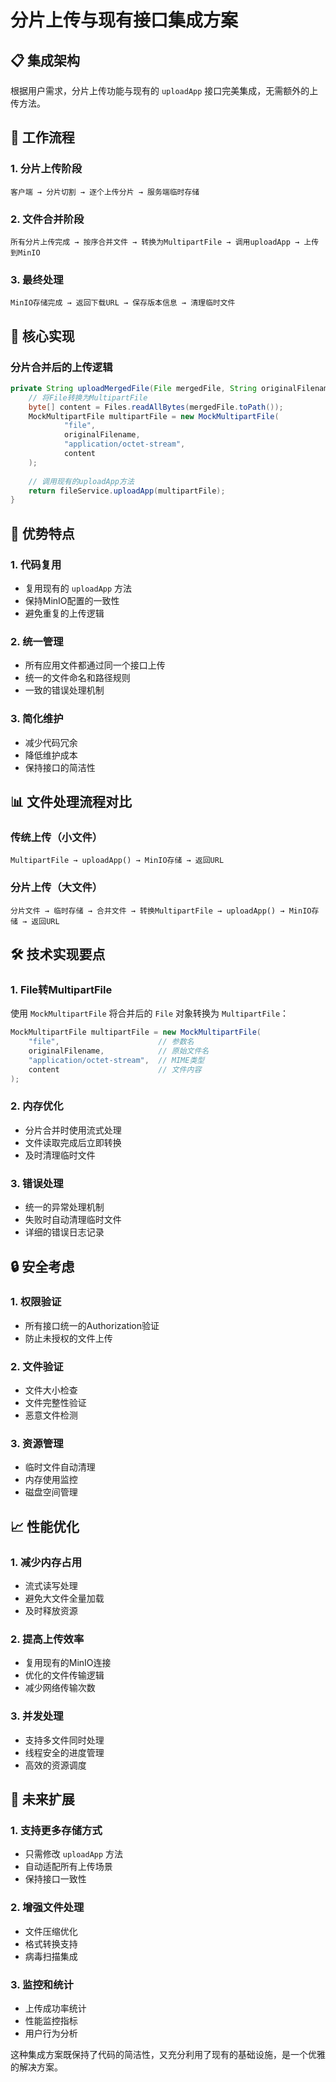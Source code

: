 # 分片上传与现有接口集成方案

## 📋 **集成架构**

根据用户需求，分片上传功能与现有的 `uploadApp` 接口完美集成，无需额外的上传方法。

## 🔄 **工作流程**

### 1. **分片上传阶段**

```
客户端 → 分片切割 → 逐个上传分片 → 服务端临时存储
```

### 2. **文件合并阶段**

```
所有分片上传完成 → 按序合并文件 → 转换为MultipartFile → 调用uploadApp → 上传到MinIO
```

### 3. **最终处理**

```
MinIO存储完成 → 返回下载URL → 保存版本信息 → 清理临时文件
```

## 🔧 **核心实现**

### 分片合并后的上传逻辑

```java
private String uploadMergedFile(File mergedFile, String originalFilename) throws Exception {
    // 将File转换为MultipartFile
    byte[] content = Files.readAllBytes(mergedFile.toPath());
    MockMultipartFile multipartFile = new MockMultipartFile(
            "file", 
            originalFilename, 
            "application/octet-stream", 
            content
    );
    
    // 调用现有的uploadApp方法
    return fileService.uploadApp(multipartFile);
}
```

## 🎯 **优势特点**

### 1. **代码复用**

- 复用现有的 `uploadApp` 方法
- 保持MinIO配置的一致性
- 避免重复的上传逻辑

### 2. **统一管理**

- 所有应用文件都通过同一个接口上传
- 统一的文件命名和路径规则
- 一致的错误处理机制

### 3. **简化维护**

- 减少代码冗余
- 降低维护成本
- 保持接口的简洁性

## 📊 **文件处理流程对比**

### 传统上传（小文件）

```
MultipartFile → uploadApp() → MinIO存储 → 返回URL
```

### 分片上传（大文件）

```
分片文件 → 临时存储 → 合并文件 → 转换MultipartFile → uploadApp() → MinIO存储 → 返回URL
```

## 🛠️ **技术实现要点**

### 1. **File转MultipartFile**

使用 `MockMultipartFile` 将合并后的 `File` 对象转换为 `MultipartFile`：

```java
MockMultipartFile multipartFile = new MockMultipartFile(
    "file",                      // 参数名
    originalFilename,            // 原始文件名
    "application/octet-stream",  // MIME类型
    content                      // 文件内容
);
```

### 2. **内存优化**

- 分片合并时使用流式处理
- 文件读取完成后立即转换
- 及时清理临时文件

### 3. **错误处理**

- 统一的异常处理机制
- 失败时自动清理临时文件
- 详细的错误日志记录

## 🔒 **安全考虑**

### 1. **权限验证**

- 所有接口统一的Authorization验证
- 防止未授权的文件上传

### 2. **文件验证**

- 文件大小检查
- 文件完整性验证
- 恶意文件检测

### 3. **资源管理**

- 临时文件自动清理
- 内存使用监控
- 磁盘空间管理

## 📈 **性能优化**

### 1. **减少内存占用**

- 流式读写处理
- 避免大文件全量加载
- 及时释放资源

### 2. **提高上传效率**

- 复用现有的MinIO连接
- 优化的文件传输逻辑
- 减少网络传输次数

### 3. **并发处理**

- 支持多文件同时处理
- 线程安全的进度管理
- 高效的资源调度

## 🔄 **未来扩展**

### 1. **支持更多存储方式**

- 只需修改 `uploadApp` 方法
- 自动适配所有上传场景
- 保持接口一致性

### 2. **增强文件处理**

- 文件压缩优化
- 格式转换支持
- 病毒扫描集成

### 3. **监控和统计**

- 上传成功率统计
- 性能监控指标
- 用户行为分析

这种集成方案既保持了代码的简洁性，又充分利用了现有的基础设施，是一个优雅的解决方案。 